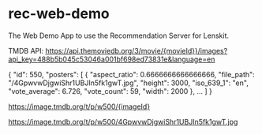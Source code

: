 # rec-web-demo
The Web Demo App to use the Recommendation Server for Lenskit.

TMDB API:
https://api.themoviedb.org/3/movie/{movieId}}/images?api_key=488b5b045c53046a001bf698ed73831e&language=en

{
    "id": 550,
    "posters": [
        {
            "aspect_ratio": 0.6666666666666666,
            "file_path": "/4GpwvwDjgwiShr1UBJIn5fk1gwT.jpg",
            "height": 3000,
            "iso_639_1": "en",
            "vote_average": 6.726,
            "vote_count": 59,
            "width": 2000
        }, ...
    ]
}    

https://image.tmdb.org/t/p/w500/{imageId}

https://image.tmdb.org/t/p/w500/4GpwvwDjgwiShr1UBJIn5fk1gwT.jpg
